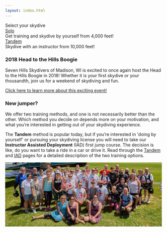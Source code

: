 ```yaml
---
layout: index.html
---
```


<div class="choose-text">Select your skydive</div>

<div class="skydive-selector">
  <div class="skydive-selector__option skydive-selector__option--solo">
    <a href="instructor-aided-deployment">
      <div><span>Solo</span></div>
    </a>
    <aside>Get training and skydive by yourself from 4,000 feet!</aside>
  </div>
  <div class="skydive-selector__option skydive-selector__option--tandem">
    <a href="tandem">
      <div><span>Tandem</span></div>
    </a>
    <aside>Skydive with an instructor from 10,000 feet!</aside>
  </div>
</div>

### 2018 Head to the Hills Boogie

Seven Hills Skydivers of Madison, WI is excited to once again host the Head to the Hills Boogie in 2018! Whether it is your first skydive or your thousandth, join us for a weekend of skydiving and fun.

[Click here to learn more about this exciting event!](posts/head-to-the-hills-2018)

### New jumper?

We offer two training methods, and one is not necessarily better than the other. Which method you decide on depends more on your motivation, and what you’re interested in getting out of your skydiving experience.

The **Tandem** method is popular today, but if you’re interested in 'doing by yourself' or pursuing your skydiving license you will need to take our **Instructor Assisted Deployment** (IAD) first jump course. The decision is like, do you want to take a ride in a car or drive it. Read through the [Tandem](../tandem) and [IAD](../instructor-aided-deployment) pages for a detailed description of the two training options.

<img src="img/head-to-hills.jpg" alt="Bob thumbs up" class="full-width">
